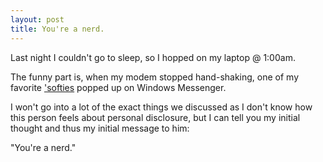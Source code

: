 ```yaml
---
layout: post
title: You're a nerd.
---
```

Last night I couldn't go to sleep, so I hopped on my laptop @ 1:00am.

The funny part is,  when my modem stopped hand-shaking, one of my favorite ['softies](http://objective.mine.nu/) popped up on Windows Messenger.

I won't go into a lot of the exact things we discussed as I don't know how this person feels about personal disclosure, but I can tell you my initial thought and thus my initial message to him:

"You're a nerd."